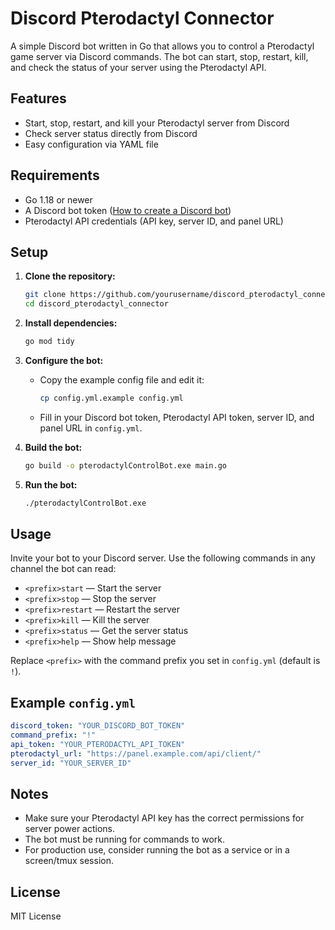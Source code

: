 # Discord Pterodactyl Connector

A simple Discord bot written in Go that allows you to control a Pterodactyl game server via Discord commands. The bot can start, stop, restart, kill, and check the status of your server using the Pterodactyl API.

## Features
- Start, stop, restart, and kill your Pterodactyl server from Discord
- Check server status directly from Discord
- Easy configuration via YAML file

## Requirements
- Go 1.18 or newer
- A Discord bot token ([How to create a Discord bot](https://discord.com/developers/applications))
- Pterodactyl API credentials (API key, server ID, and panel URL)

## Setup

1. **Clone the repository:**
   ```sh
   git clone https://github.com/yourusername/discord_pterodactyl_connector.git
   cd discord_pterodactyl_connector
   ```

2. **Install dependencies:**
   ```sh
   go mod tidy
   ```

3. **Configure the bot:**
   - Copy the example config file and edit it:
     ```sh
     cp config.yml.example config.yml
     ```
   - Fill in your Discord bot token, Pterodactyl API token, server ID, and panel URL in `config.yml`.

4. **Build the bot:**
   ```sh
   go build -o pterodactylControlBot.exe main.go
   ```

5. **Run the bot:**
   ```sh
   ./pterodactylControlBot.exe
   ```

## Usage
Invite your bot to your Discord server. Use the following commands in any channel the bot can read:

- `<prefix>start` — Start the server
- `<prefix>stop` — Stop the server
- `<prefix>restart` — Restart the server
- `<prefix>kill` — Kill the server
- `<prefix>status` — Get the server status
- `<prefix>help` — Show help message

Replace `<prefix>` with the command prefix you set in `config.yml` (default is `!`).

## Example `config.yml`
```yaml
discord_token: "YOUR_DISCORD_BOT_TOKEN"
command_prefix: "!"
api_token: "YOUR_PTERODACTYL_API_TOKEN"
pterodactyl_url: "https://panel.example.com/api/client/"
server_id: "YOUR_SERVER_ID"
```

## Notes
- Make sure your Pterodactyl API key has the correct permissions for server power actions.
- The bot must be running for commands to work.
- For production use, consider running the bot as a service or in a screen/tmux session.

## License
MIT License
